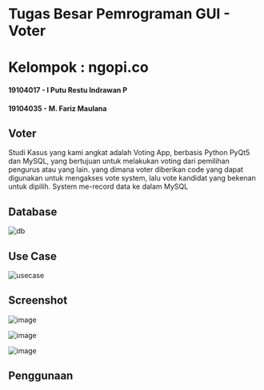 # Tugas Besar Pemrograman GUI - Voter
 
# Kelompok : ngopi.co

#### 19104017 - I Putu Restu Indrawan P
#### 19104035 - M. Fariz Maulana

## Voter
Studi Kasus yang kami angkat adalah Voting App, berbasis Python PyQt5 dan MySQL, yang bertujuan untuk melakukan voting dari pemilihan pengurus atau yang lain.
yang dimana voter diberikan code yang dapat digunakan untuk mengakses vote system, lalu vote kandidat yang bekenan untuk dipilih. System me-record data ke dalam
MySQL

## Database
![db](https://user-images.githubusercontent.com/57904667/127631173-407ce7e6-6657-4181-a9a2-a2ee52a8d3c6.png)

## Use Case
![usecase](https://user-images.githubusercontent.com/57904667/127631189-ef3329e4-05e5-4bb1-97ac-bd2d8f379d97.png)

## Screenshot
![image](https://user-images.githubusercontent.com/57904667/127631307-c9fbb9c8-61a1-406b-ad26-1784f0f3e6a0.png)

![image](https://user-images.githubusercontent.com/57904667/127631369-052906da-3731-4227-bf73-34d5b517d4a6.png)

![image](https://user-images.githubusercontent.com/57904667/127631407-bdb3ff2e-6529-4984-86e1-d9c07e6816f9.png)

## Penggunaan

